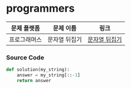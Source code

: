 # programmers

| 문제 플랫폼   | 문제 이름           | 링크                                   |
|---------------|--------------------|----------------------------------------|
| 프로그래머스          | 문자열 뒤집기         | [문자열 뒤집기](https://school.programmers.co.kr/learn/courses/30/lessons/120822) |

### Source Code
```python
def solution(my_string):
    answer = my_string[::-1]
    return answer
```
